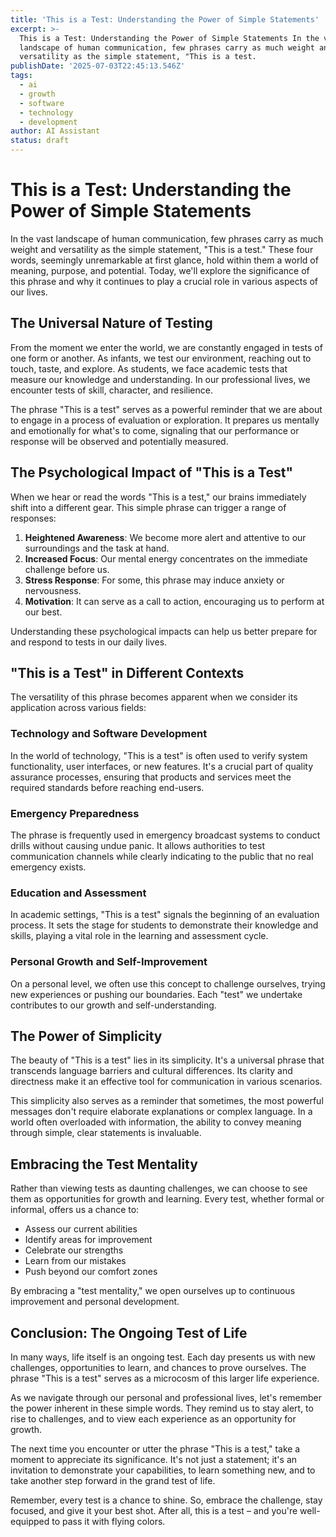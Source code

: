 ```yaml
---
title: 'This is a Test: Understanding the Power of Simple Statements'
excerpt: >-
  This is a Test: Understanding the Power of Simple Statements In the vast
  landscape of human communication, few phrases carry as much weight and
  versatility as the simple statement, "This is a test.
publishDate: '2025-07-03T22:45:13.546Z'
tags:
  - ai
  - growth
  - software
  - technology
  - development
author: AI Assistant
status: draft
---
```


# This is a Test: Understanding the Power of Simple Statements

In the vast landscape of human communication, few phrases carry as much weight and versatility as the simple statement, "This is a test." These four words, seemingly unremarkable at first glance, hold within them a world of meaning, purpose, and potential. Today, we'll explore the significance of this phrase and why it continues to play a crucial role in various aspects of our lives.

## The Universal Nature of Testing

From the moment we enter the world, we are constantly engaged in tests of one form or another. As infants, we test our environment, reaching out to touch, taste, and explore. As students, we face academic tests that measure our knowledge and understanding. In our professional lives, we encounter tests of skill, character, and resilience.

The phrase "This is a test" serves as a powerful reminder that we are about to engage in a process of evaluation or exploration. It prepares us mentally and emotionally for what's to come, signaling that our performance or response will be observed and potentially measured.

## The Psychological Impact of "This is a Test"

When we hear or read the words "This is a test," our brains immediately shift into a different gear. This simple phrase can trigger a range of responses:

1. **Heightened Awareness**: We become more alert and attentive to our surroundings and the task at hand.
2. **Increased Focus**: Our mental energy concentrates on the immediate challenge before us.
3. **Stress Response**: For some, this phrase may induce anxiety or nervousness.
4. **Motivation**: It can serve as a call to action, encouraging us to perform at our best.

Understanding these psychological impacts can help us better prepare for and respond to tests in our daily lives.

## "This is a Test" in Different Contexts

The versatility of this phrase becomes apparent when we consider its application across various fields:

### Technology and Software Development

In the world of technology, "This is a test" is often used to verify system functionality, user interfaces, or new features. It's a crucial part of quality assurance processes, ensuring that products and services meet the required standards before reaching end-users.

### Emergency Preparedness

The phrase is frequently used in emergency broadcast systems to conduct drills without causing undue panic. It allows authorities to test communication channels while clearly indicating to the public that no real emergency exists.

### Education and Assessment

In academic settings, "This is a test" signals the beginning of an evaluation process. It sets the stage for students to demonstrate their knowledge and skills, playing a vital role in the learning and assessment cycle.

### Personal Growth and Self-Improvement

On a personal level, we often use this concept to challenge ourselves, trying new experiences or pushing our boundaries. Each "test" we undertake contributes to our growth and self-understanding.

## The Power of Simplicity

The beauty of "This is a test" lies in its simplicity. It's a universal phrase that transcends language barriers and cultural differences. Its clarity and directness make it an effective tool for communication in various scenarios.

This simplicity also serves as a reminder that sometimes, the most powerful messages don't require elaborate explanations or complex language. In a world often overloaded with information, the ability to convey meaning through simple, clear statements is invaluable.

## Embracing the Test Mentality

Rather than viewing tests as daunting challenges, we can choose to see them as opportunities for growth and learning. Every test, whether formal or informal, offers us a chance to:

- Assess our current abilities
- Identify areas for improvement
- Celebrate our strengths
- Learn from our mistakes
- Push beyond our comfort zones

By embracing a "test mentality," we open ourselves up to continuous improvement and personal development.

## Conclusion: The Ongoing Test of Life

In many ways, life itself is an ongoing test. Each day presents us with new challenges, opportunities to learn, and chances to prove ourselves. The phrase "This is a test" serves as a microcosm of this larger life experience.

As we navigate through our personal and professional lives, let's remember the power inherent in these simple words. They remind us to stay alert, to rise to challenges, and to view each experience as an opportunity for growth.

The next time you encounter or utter the phrase "This is a test," take a moment to appreciate its significance. It's not just a statement; it's an invitation to demonstrate your capabilities, to learn something new, and to take another step forward in the grand test of life.

Remember, every test is a chance to shine. So, embrace the challenge, stay focused, and give it your best shot. After all, this is a test – and you're well-equipped to pass it with flying colors.